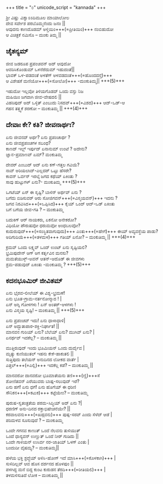 +++
title = "೦"
unicode_script = "kannada"
+++

ಶ್ರೀ ವಿಷ್ಣು ವಿಶ್ವಾಽಽದಿಮೂಲ ಮಾಯಾಲೋಲ  
ದೇವ ಸರ್ವೇಶ ಪರಬೊಮ್ಮನೆಂದು ಜನಂ ||  
ಆವುದನು ಕಾಣದೊಡಮ್ ಅಳ್ತಿಯಿಂ+++(=ಪ್ರೀತಿಯಿಂ)+++ ನಂಬಿಹುದೋ  
ಆ ವಿಚಿತ್ರಕೆ ನಮಿಸೊ – ಮಂಕು ತಿಮ್ಮ ||

## ಚೈತನ್ಯಮ್
ಜೀವ ಜಡರೂಪ ಪ್ರಪಂಚವನ್ ಅದ್ ಆವುದೋ  
ಆವರಿಸಿಕೊಂಡುಮ್ ಒಳನೆರೆದುಮ್ ಇಹುದಂತೆ||  
ಭಾವಕ್ ಒಳ-ಪಡದಂತೆ ಅಳತೆಗ್ ಅಳವಡದಂತೆ+++(=ಹೊಂದದನ್ತೆ)+++  
ಆ ವಿಶೇಷಕೆ ಮಣಿಯೋ+++(=ಸೋಲೋ)+++ -ಮಂಕುತಿಮ್ಮ|| +++(5)+++

ಇಹುದೋ ಇಲ್ಲವೋ ತಿಳಿಯಗೊಡದ್ ಒಂದು ವಸ್ತು ನಿಜ  
ಮಹಿಯಿಂ ಜಗವಾಗಿ ಜೀವ-ವೇಷದಲಿ ||  
ವಿಹರಿಪುದ್ ಅದ್ ಒಳ್ಳಿತ್ ಎಂಬುದು ನಿಸದವ್+++(=ವಿಶದ)+++ ಆದ್-ಒಡ್-ಆ   
ಗಹನ ತತ್ತ್ವಕೆ ಶರಣೋ – ಮಂಕುತಿಮ್ಮ || +++(4)+++

## ದೇವಾಃ ಕೇ? ಕತಿ? ಜೀವನಾರ್ಥಃ?
ಏನು ಜೀವನದ್ ಅರ್ಥ? ಏನು ಪ್ರಪಂಚಾರ್ಥ ?  
ಏನು ಜೀವಪ್ರಪಂಚಗಳ ಸಬಂಧ?   
ಕಾಣದ್ ಇಲ್ಲ್ ಇರ್ಪುದ್ ಏನಾನುಮ್ ಉಂಟೆ ? ಅದೇನು?  
ಜ್ಞಾನ-ಪ್ರಮಾಣವ್ ಏಮ್? ಮಂಕುತಿಮ್ಮ

ದೇವರ್ ಎಂಬುದ್ ಅದ್ ಏನು ಕಗ್-ಗತ್ತಲ ಗವಿಯೆ?  
ನಾವ್ ಅರಿಯಲಾದ್-ಎಲ್ಲದರ್ ಒಟ್ಟು ಹೆಸರೇ?  
ಕಾವನ್ ಒರ್ವನ್ ಇರಲ್ಕೆ ಜಗದ ಕಥೆಯ್ ಏಕಿಂತು ?  
ಸಾವು ಹುಟ್ಟುಗಳ್ ಏನು?- ಮಂಕುತಿಮ್ಮ +++(5)+++

ಒಗಟೆಯ್ ಏನ್ ಈ ಸೃಷ್ಟಿ? ಬಾಳಿನ್ ಅರ್ಥವ್ ಏನು ?  
ಬಗೆದು ಬಿಡಿಸುವರ್ ಆರು ಸೋಜಿಗವನ್+++(=ವಿಸ್ಮಯವನ್)+++ ಇದನು ?  
ಜಗವ ನಿರವಿಸಿದ+++(=ಒಪ್ಪಿಸಿದ)+++ ಕೈಯ್ ಒಂದ್ ಆದ್-ಒಡ್ ಏಕಿಂತು  
ಬಗೆ ಬಗೆಯ ಜೀವ-ಗತಿ ? – ಮಂಕುತಿಮ್ಮ

ಬದುಕಿಗ್ ಆರ್ ನಾಯಕರು, ಏಕನೋ ಅನೇಕರೋ?  
ವಿಧಿಯೋ ಪೌರುಷವೋ ಧರುಮವೋ ಅಂಧಬಲವೋ?  
ಕುದುರುವುದ್+++(=ಸಂಸ್ಥಿತವಾಗುವುದು)+++ ಎಂತು+++(=ಹೇಗೆ)+++ ಈಯ್ ಅವ್ಯವಸ್ಥೆಯ ಪಾಡು?  
ಅದಿಗುದಿಯೆ+++(=ತಳಮಳ)+++ ಗತಿಯ್ ಏನೋ? – ಮಂಕುತಿಮ್ಮ || +++(4)+++

ಕ್ರಮವ್ ಒಂದು ಲಕ್ಷ್ಯವ್ ಒಂದ್ ಉಂಟ್ ಏನು ಸೃಷ್ಟಿಯಲಿ?  
ಭ್ರಮಿಪುದೇನ್ ಆಗ್ ಆಗ ಕರ್ತೃವಿನ ಮನಸು?  
ಮಮತೆಯುಳ್ಳ್-ಅವನ್ ಆತನ್-ಆದೊಡ್ ಈ ಜೀವಗಳು  
ಶ್ರಮ-ಪಡುವುದ್ ಏಕಿಂತು -ಮಂಕುತಿಮ್ಮ ? +++(5)+++

## ಕದನಭೂಮಿರ್ ಜೀವಿತಮ್
ಏನು ಭೈರವ-ಲೀಲೆಯ್ ಈ ವಿಶ್ವ-ಭ್ರಮಣೆ!  
ಏನು ಭೂತ-ಗ್ರಾಮ-ನರ್ತನೋನ್ಮಾದ ! |  
ಏನ್ ಅಗ್ನಿ ಗೋಳಗಳು ! ಏನ್ ಅಂತರ್-ಆಳಗಳು !  
ಏನು ವಿಸ್ಮಯ ಸೃಷ್ಟಿ! – ಮಂಕುತಿಮ್ಮ || +++(5)+++

ಏನು ಪ್ರಪಂಚವ್ ಇದು! ಏನು ಧಾಳಾಧಾಳಿ|  
ಏನ್ ಅದ್ಭುತಾಪಾರ-ಶಕ್ತಿ-ನಿರ್ಘಾತ! ||  
ಮಾನವನ ಗುರಿಯ್ ಏನು? ಬೆಲೆಯ್ ಏನು? ಮುಗಿವ್ ಏನು? |  
ಏನರ್ಥವ್ ಇದಕೆಲ್ಲ? – ಮಂಕುತಿಮ್ಮ ||

ಮುತ್ತಿರುವುದ್ ಇಂದು ಭೂಮಿಯನ್ ಒಂದು ದುರ್ದೈವ |  
ಮೃತ್ಯು ಕುಣಿಯುತಲ್ ಇಹನು ಕೇಕೆ-ಹಾಕುತಲಿ ||  
ಸುತ್ತಿಪುದು ತಲೆಯನ್ ಅನುದಿನದ ಲೋಕದ ವಾರ್ತೆ |  
ಎತ್ತಲ್+++(=ಎಲ್ಲಿ)+++ ಇದಕೆಲ್ಲ ಕಡೆ? – ಮಂಕುತಿಮ್ಮ ||

ಮಾನವರೋ ದಾನವರೋ ಭೂಮಾತೆಯನು ತಣಿ+++(ಣ್ಣಿ)+++ಸೆ  
ಶೋಣಿತವನ್ ಎರೆಯುವರು ಬಾಷ್ಪ-ಸಲುವುದ್ ಇರೆ?  
ಏನು ಹಗೆ! ಏನು ಧಗೆ! ಏನು ಹೊಗೆಯ್ ಈ ಧರಿಣಿ  
ಸೌನಿಕನ+++(=ಕಟುಕ)+++ ಕಟ್ಟೆಯೇಂ? – ಮಂಕುತಿಮ್ಮ

ಪುರುಷ-ಸ್ವತಂತ್ರತೆಯ ಪರಮ-ಸಿದ್ಧಿಯ್ ಅದ್ ಏನು ?|  
ಧರಣಿಗ್ ಅನು-ದಿನದ ರಕ್ತಾಭಿಷೇಚನೆಯೇ? ||  
ಕರವಾಲವನು+++(=ಖಡ್ಗವನು)+++ ಪುಷ್ಪ-ಸರವ್ ಎಂದು ಸೆಳೆದ್ ಆಡೆ |  
ಪರಿಮಳವ ಸೂಸುವುದೆ ? – ಮಂಕುತಿಮ್ಮ

ಒಂದೇ ಗಗನವ ಕಾಣುತ್ ಒಂದೆ ನೆಲವನು ತುಳಿಯುತ್  
ಒಂದೆ ಧಾನ್ಯವನ್ ಉಣ್ಣುತ್ ಒಂದೆ ನೀರ್ ಗುಡಿದು ||  
ಒಂದೇ ಗಾಳಿಯನ್ ಉಸಿರ್ವ ನರ-ಜಾತಿಯ್ ಓಳಗ್ ಎಂತು |  
ಬಂದುದೀ ವೈಷಮ್ಯ? – ಮಂಕುತಿಮ್ಮ||

ಹಳೆಯ ಭಕ್ತಿ ಶ್ರದ್ಧೆಯ್ ಅಳಿಸಿ-ಹೋಗ್ ಇದೆ ಮಾಸಿ+++(=ಕೊಳಕಾಗಿ)+++ |  
ಸುಳಿದಿಲ್ಲವ್ ಆವ ಹೊಸ ದರ್ಶನದ ಹೊಳಪುಂ ||  
ಪಳಗಿದ್ದ ಮನೆ ಬಿದ್ದ ಕುಂಟ ಕುರುಡನ ತೆರದಿ+++(=ರೀತಿಯಲಿ)+++ |  
ತಳಮಳಿಸುತಿದೆ ಲೋಕ – ಮಂಕುತಿಮ್ಮ ||

